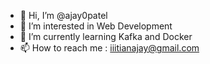- 👋 Hi, I’m @ajay0patel
- 👀 I’m interested in Web Development 
- 🌱 I’m currently learning Kafka and Docker
- 📫 How to reach me : iiitianajay@gmail.com 

<!---
ajay0patel/ajay0patel is a ✨ special ✨ repository because its `README.md` (this file) appears on your GitHub profile.
You can click the Preview link to take a look at your changes.
--->
